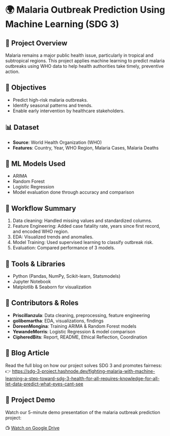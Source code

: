 # 🌍 Malaria Outbreak Prediction Using Machine Learning (SDG 3)

## 📌 Project Overview
Malaria remains a major public health issue, particularly in tropical and subtropical regions. This project applies machine learning to predict malaria outbreaks using WHO data to help health authorities take timely, preventive action.

## 🎯 Objectives
- Predict high-risk malaria outbreaks.
- Identify seasonal patterns and trends.
- Enable early intervention by healthcare stakeholders.

## 📊 Dataset
- **Source**: World Health Organization (WHO)
- **Features**: Country, Year, WHO Region, Malaria Cases, Malaria Deaths

## 🧠 ML Models Used
- ARIMA
- Random Forest
- Logistic Regression
- Model evaluation done through accuracy and comparison

## 🧪 Workflow Summary
1. Data cleaning: Handled missing values and standardized columns.
2. Feature Engineering: Added case fatality rate, years since first record, and encoded WHO region.
3. EDA: Visualized trends and anomalies.
4. Model Training: Used supervised learning to classify outbreak risk.
5. Evaluation: Compared performance of 3 models.

## 🧮 Tools & Libraries
- Python (Pandas, NumPy, Scikit-learn, Statsmodels)
- Jupyter Notebook
- Matplotlib & Seaborn for visualization

## 🤝 Contributors & Roles
- **Priscillanzula**: Data cleaning, preprocessing, feature engineering
- **golibemartha**: EDA, visualizations, findings
- **DoreenMongina**: Training ARIMA & Random Forest models
- **YewandeMorris**: Logistic Regression & model comparison
- **CipheredBits**: Report, README, Ethical Reflection, Coordination

## 📝 Blog Article
Read the full blog on how our project solves SDG 3 and promotes fairness:  
👉 https://sdg-3-project.hashnode.dev/fighting-malaria-with-machine-learning-a-step-toward-sdg-3-health-for-all-requires-knowledge-for-all-let-data-predict-what-eyes-cant-see

## 🎥 Project Demo

Watch our 5-minute demo presentation of the malaria outbreak prediction project:
 
📺 [Watch on Google Drive]([https://drive.google.com/file/d/YOUR_FILE_ID/view](https://drive.google.com/file/d/1uwr2S-jzE_tDGm1Dt-JgjUsfCe4Ctat3/view?usp=drive_link))

